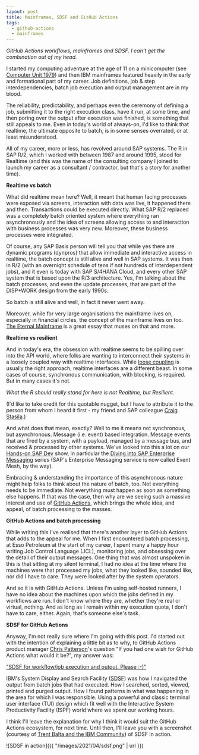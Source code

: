 ```yaml
---
layout: post
title: Mainframes, SDSF and GitHub Actions
tags:
  - github-actions
  - mainframes
---
```


_GitHub Actions workflows, mainframes and SDSF. I can't get the combination out of my head._

I started my computing adventure at the age of 11 on a minicomputer (see [Computer Unit 1979](https://qmacro.org/2020/11/03/computer-unit-1979/)) and then IBM mainframes featured heavily in the early and formational part of my career. Job definitions, job & step interdependencies, batch job execution and output management are in my blood.

The reliability, predictability, and perhaps even the ceremony of defining a job, submitting it to the right execution class, have it run, at some time, and then poring over the output after execution was finished, is something that still appeals to me. Even in today's world of always-on, I'd like to think that realtime, the ultimate opposite to batch, is in some senses overrated, or at least misunderstood.

All of my career, more or less, has revolved around SAP systems. The R in SAP R/2, which I worked with between 1987 and around 1995, stood for Realtime (and this was the name of the consulting company I joined to launch my career as a consultant / contractor, but that's a story for another time).

**Realtime vs batch**

What did realtime mean here? Well, it meant that human facing processes were exposed via screens, interaction with data was live, it happened there and then. Transactions could be executed directly. What SAP R/2 replaced was a completely batch oriented system where everything ran asynchronously and the idea of screens allowing access to and interaction with business processes was very new. Moreover, these business processes were integrated.

Of course, any SAP Basis person will tell you that while yes there are dynamic programs (dynpros) that allow immediate and interactive access in realtime, the batch concept is still alive and well in SAP systems. It was then in R/2 (with an overnight schedule of tens if not hundreds of interdependent jobs), and it even is today with SAP S/4HANA Cloud, and every other SAP system that is based upon the R/3 architecture. Yes, I'm talking about the batch processes, and even the update processes, that are part of the DISP+WORK design from the early 1990s.

So batch is still alive and well, in fact it never went away.

Moreover, while for very large organisations the mainframe lives on, especially in financial circles, the concept of the mainframe lives on too. [The Eternal Mainframe](http://www.winestockwebdesign.com/Essays/Eternal_Mainframe.html) is a great essay that muses on that and more.

**Realtime vs resilient**

And in today's era, the obsession with realtime seems to be spilling over into the API world, where folks are wanting to interconnect their systems in a loosely coupled way with realtime interfaces. While [loose coupling](https://en.wikipedia.org/wiki/Loose_coupling) is usually the right approach, realtime interfaces are a different beast. In some cases of course, synchronous communication, with blocking, is required. But in many cases it's not.

_What the R should really stand for here is not Realtime, but Resilient._

(I'd like to take credit for this quotable nugget, but I have to attribute it to the person from whom I heard it first - my friend and SAP colleague [Craig Stasila](https://people.sap.com/c.stasila).)

And what does that mean, exactly? Well to me it means not synchronous, but asynchronous. Message (i.e. event) based integration. Message events that are fired by a system, with a payload, managed by a message bus, and received & processed by other systems. We've looked into this a lot on our [Hands-on SAP Dev](https://blogs.sap.com/2020/11/09/an-overview-of-sap-developers-video-content/#shows) show, in particular the [Diving into SAP Enterprise Messaging](https://www.youtube.com/playlist?list=PL6RpkC85SLQCf--P9o7DtfjEcucimapUf) series (SAP's Enterprise Messaging service is now called Event Mesh, by the way).

Embracing & understanding the importance of this asynchronous nature might help folks to think about the nature of batch, too. Not everything needs to be immediate. Not everything must happen as soon as something else happens. If that was the case, then why are we seeing such a massive interest and use of [GitHub Actions](https://github.com/features/actions), which brings the whole idea, and appeal, of batch processing to the masses.

**GitHub Actions and batch processing**

While writing this I've realised that there's another layer to GitHub Actions that adds to the appeal for me. When I first encountered batch processing, at Esso Petroleum at the start of my career, I spent many a happy hour writing Job Control Language (JCL), monitoring jobs, and obsessing over the detail of their output messages. One thing that was almost unspoken in this is that sitting at my silent terminal, I had no idea at the time where the machines were that processed my jobs, what they looked like, sounded like, nor did I have to care. They were looked after by the system operators.

And so it is with GitHub Actions. Unless I'm using self-hosted runners, I have no idea about the machines upon which the jobs defined in my workflows are run. I don't know where they are, whether they're real or virtual, nothing. And as long as I remain within my execution quota, I don't have to care, either. Again, that's someone else's task.

**SDSF for GitHub Actions**

Anyway, I'm not really sure where I'm going with this post. I'd started out with the intention of explaining a little bit as to why, to GitHub Actions product manager [Chris Patterson](https://twitter.com/chrisrpatterson)'s question "If you had one wish for GitHub Actions what would it be?", my answer was:

["SDSF for workflow/job execution and output. Please :-)"](/tweets/qmacro/status/1372578449743826949/)

IBM's System Display and Search Facility ([SDSF](https://en.wikipedia.org/wiki/SDSF)) was how I navigated the output from batch jobs that had executed. How I searched, sorted, viewed, printed and purged output. How I found patterns in what was happening in the area for which I was responsible. Using a powerful and classic terminal user interface (TUI) design which fit well with the Interactive System Productivity Facility (ISPF) world where we spent our working hours.

I think I'll leave the explanation for why I think it would suit the GitHub Actions ecosystem, for next time. Until then, I'll leave you with a screenshot (courtesy of [Trent Balta and the IBM Community](https://community.ibm.com/community/user/ibmz-and-linuxone/blogs/trent-balta1/2021/01/28/exploring-zos-through-zowe-zoau-ide-tools)) of SDSF in action.

![SDSF in action]({{ "/images/2021/04/sdsf.png" | url }})
